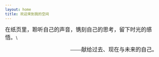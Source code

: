 ```yaml
---
layout: home
title: 欢迎来到我的空间
---
```


<span style="font-family:'苹方', 'Noto Serif SC', Georgia, serif , sans-serif; font-size: 18px;">在纸页里，聆听自己的声音，镌刻自己的思考，留下时光的感悟。</span>\\
<br>
<div style="text-align: right;">
  <span style="font-family:'苹方', 'Noto Serif SC', Georgia, serif, sans-serif; font-size: 18px;">——献给过去、现在与未来的自己。</span>
</div>


